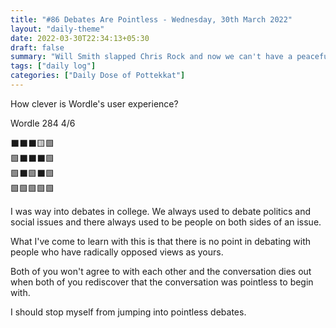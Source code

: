 ```yaml
---
title: "#86 Debates Are Pointless - Wednesday, 30th March 2022"
layout: "daily-theme"
date: 2022-03-30T22:34:13+05:30
draft: false
summary: "Will Smith slapped Chris Rock and now we can't have a peaceful dinner."
tags: ["daily log"]
categories: ["Daily Dose of Pottekkat"]
---
```


How clever is Wordle's user experience?

Wordle 284 4/6

⬛⬛⬛🟨🟩\
🟩⬛⬛⬛🟩\
🟩⬛🟩⬛🟩\
🟩🟩🟩🟩🟩

I was way into debates in college. We always used to debate politics and social issues and there always used to be people on both sides of an issue.

What I've come to learn with this is that there is no point in debating with people who have radically opposed views as yours.

Both of you won't agree to with each other and the conversation dies out when both of you rediscover that the conversation was pointless to begin with.

I should stop myself from jumping into pointless debates.

